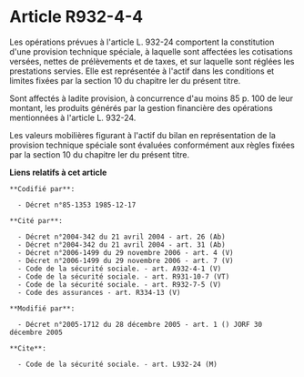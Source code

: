# Article R932-4-4

Les opérations prévues à l'article L. 932-24 comportent la constitution d'une provision technique spéciale, à laquelle sont
affectées les cotisations versées, nettes de prélèvements et de taxes, et sur laquelle sont réglées les prestations servies.
Elle est représentée à l'actif dans les conditions et limites fixées par la section 10 du chapitre Ier du présent titre.

Sont affectés à ladite provision, à concurrence d'au moins 85 p. 100 de leur montant, les produits générés par la gestion
financière des opérations mentionnées à l'article L. 932-24.

Les valeurs mobilières figurant à l'actif du bilan en représentation de la provision technique spéciale sont évaluées
conformément aux règles fixées par la section 10 du chapitre Ier du présent titre.

**Liens relatifs à cet article**

	**Codifié par**:

	  - Décret n°85-1353 1985-12-17

	**Cité par**:

	  - Décret n°2004-342 du 21 avril 2004 - art. 26 (Ab)
	  - Décret n°2004-342 du 21 avril 2004 - art. 31 (Ab)
	  - Décret n°2006-1499 du 29 novembre 2006 - art. 4 (V)
	  - Décret n°2006-1499 du 29 novembre 2006 - art. 7 (V)
	  - Code de la sécurité sociale. - art. A932-4-1 (V)
	  - Code de la sécurité sociale. - art. R931-10-7 (VT)
	  - Code de la sécurité sociale. - art. R932-7-5 (V)
	  - Code des assurances - art. R334-13 (V)

	**Modifié par**:

	  - Décret n°2005-1712 du 28 décembre 2005 - art. 1 () JORF 30 décembre 2005

	**Cite**:

	  - Code de la sécurité sociale. - art. L932-24 (M)
